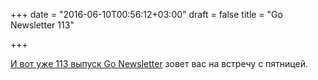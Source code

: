 +++
date = "2016-06-10T00:56:12+03:00"
draft = false
title = "Go Newsletter 113"

+++

<p><a href="http://golangweekly.com/issues/113">И вот уже 113 выпуск&nbsp;Go Newsletter</a> зовет вас на встречу с пятницей.</p>

